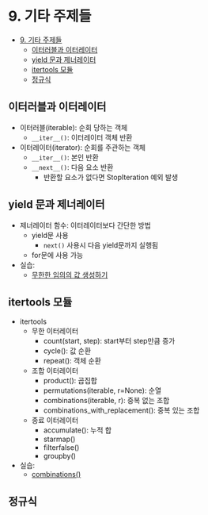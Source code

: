 # 9. 기타 주제들

<!-- TOC -->
* [9. 기타 주제들](#9-기타-주제들)
  * [이터러블과 이터레이터](#이터러블과-이터레이터)
  * [yield 문과 제너레이터](#yield-문과-제너레이터)
  * [itertools 모듈](#itertools-모듈)
  * [정규식](#정규식)
<!-- TOC -->

## 이터러블과 이터레이터

- 이터러블(iterable): 순회 당하는 객체
  - `__iter__()`: 이터레이터 객체 반환
- 이터레이터(iterator): 순회를 주관하는 객체
  - `__iter__()`: 본인 반환
  - `__next__()`: 다음 요소 반환
    - 반환할 요소가 없다면 StopIteration 예외 발생

## yield 문과 제너레이터

- 제너레이터 함수: 이터레이터보다 간단한 방법
  - yield문 사용
    - `next()` 사용시 다음 yield문까지 실행됨
  - for문에 사용 가능
- 실습:
  - [무한한 임의의 값 생성하기](9/1.py)

## itertools 모듈

- itertools
  - 무한 이터레이터
    - count(start, step): start부터 step만큼 증가 
    - cycle(): 값 순환
    - repeat(): 객체 순환
  - 조합 이터레이터
    - product(): 곱집합
    - permutations(iterable, r=None): 순열
    - combinations(iterable, r): 중복 없는 조합
    - combinations_with_replacement(): 중복 있는 조합
  - 종료 이터레이터
    - accumulate(): 누적 합
    - starmap()
    - filterfalse()
    - groupby()
- 실습:
  - [combinations()](9/2.py)

## 정규식